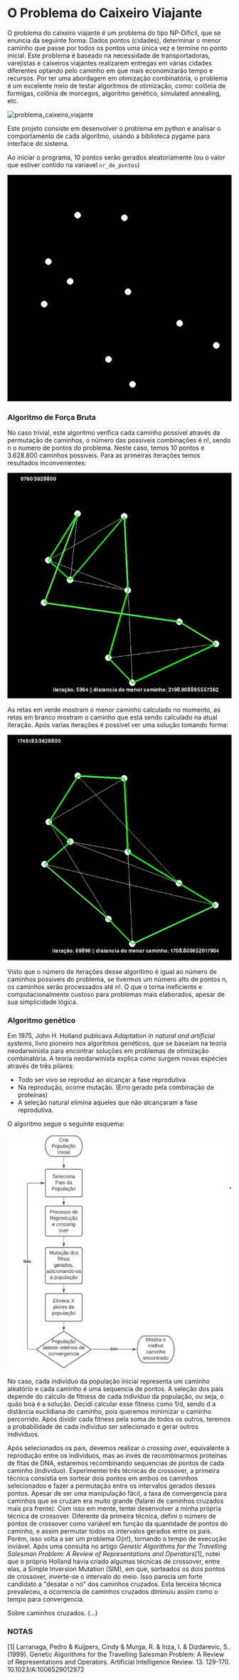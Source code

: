 # O Problema do Caixeiro Viajante

O problema do caixeiro viajante é um problema do tipo NP-Difícil, que se enuncia da seguinte forma: Dados pontos (cidades), determinar o menor caminho que passe por todos os pontos uma única vez e termine no ponto inicial. Este problema é baseado na necessidade de transportadoras, varejistas e caixeiros viajantes realizarem entregas em várias cidades diferentes optando pelo caminho em que mais economizarão tempo e recursos. Por ter uma abordagem em otimização combinatória, o problema é um excelente meio de testar algoritmos de otimização, como: colônia de formigas, colônia de morcegos, algoritmo genético, simulated annealing, etc.  


![problema_caixeiro_viajante](https://npcompletosite.files.wordpress.com/2015/11/mapa2.gif)


Este projeto consiste em desenvolver o problema em python e analisar o comportamento de cada algoritmo, usando a biblioteca pygame para interface do sistema.


Ao iniciar o programa, 10 pontos serão gerados aleatoriamente (ou o valor que estiver contido na variavel `nr_de_pontos`)

![pontos_aleatorios](/assets/images/pontos_aleatorios.jpg)

### Algoritmo de Força Bruta

No caso trivial, este algoritmo verifica cada caminho possível através da permutação de caminhos, o número das possiveis combinações é n!, sendo n o numero de pontos do problema. Neste caso, temos 10 pontos e 3.628.800 caminhos possiveis. Para as primeiras iterações temos resultados inconvenientes:

![primeiras_iteracoes](/assets/images/primeiras_iteracoes.jpg)

As retas em verde mostram o menor caminho calculado no momento, as retas em branco mostram o caminho que está sendo calculado na atual iteração. Após varias iterações é possivel ver uma solução tomando forma:

![ultimas_iteracoes](/assets/images/ultimas_iteracoes.jpg)

Visto que o número de iterações desse algoritimo é igual ao número de caminhos possiveis do problema, se tivermos um número alto de pontos n, os caminhos serão processados até n!. O que o torna ineficiente e computacionalmente custoso para problemas mais elaborados, apesar de sua simplicidade lógica.

### Algoritmo genético

Em 1975, John H. Holland publicava *Adaptation in natural and artificial systems*, livro pioneiro nos algoritmos genéticos, que se baseiam na teoria neodarwinista para encontrar soluções em problemas de otimização combinatória. A teoria neodarwinista explica como surgem novas espécies através de três pilares:

- Todo ser vivo se reproduz ao alcançar a fase reprodutiva
- Na reprodução, ocorre mutação. (Erro gerado pela combinação de proteínas)
- A seleção natural elimina aqueles que não alcançaram a fase reprodutiva.
    
O algoritmo segue o seguinte esquema:

![fluxograma](./assets/images/fluxogramaAG.jpg)

No caso, cada indivíduo da população inicial representa um caminho aleatório e cada caminho é uma sequencia de pontos. A seleção dos pais depende do calculo de fitness de cada indivíduo da população, ou seja, o quão boa é a solução. Decidi calcular esse fitness como 1/d, sendo d a distância euclidiana do caminho, pois queremos minimizar o caminho percorrido. Após dividir cada fitness pela soma de todos os outros, teremos a probabilidade de cada individuo ser selecionado e gerar outros individuos. 

Após selecionados os pais, devemos realizar o *crossing over*, equivalente à reprodução entre os individuos, mas ao invés de recombinarmos proteínas de fitas de DNA, estaremos recombinando sequencias de pontos de cada caminho (individuo). Experimentei três técnicas de crossover, a primeira técnica consistia em sortear dois pontos em ambos os caminhos selecionados e fazer a permutação entre os intervalos gerados desses pontos. Apesar de ser uma manipulação fácil, a taxa de convergencia para caminhos que se cruzam era muito grande (falarei de caminhos cruzados mais pra frente). Com isso em mente, tentei desenvolver a minha própria técnica de crossover. Diferente da primeira técnica, defini o número de pontos de crossover como variável em função da quantidade de pontos do caminho, e assim permutar todos os intervalos gerados entre os pais. Porém, isso volta a ser um problema O(n!), tornando o tempo de execução inviável. Após uma consulta no artigo *Genetic Algorithms for the Travelling Salesman Problem: A Review of Representations and Operators*[1], notei que o próprio Holland havia criado algumas técnicas de crossover, entre elas, a Simple Inversion Mutation (SIM), em que, sorteados os dois pontos de crossover, inverte-se o intervalo do meio. Isso parecia um forte candidato a "desatar o nó" dos caminhos cruzados. Esta terceira técnica prevaleceu, a ocorrencia de caminhos cruzados diminuiu assim como o tempo para convergencia.

Sobre caminhos cruzados. (...)                                                                                                                                                                                                                                                                           

### NOTAS

[1] Larranaga, Pedro & Kuijpers, Cindy & Murga, R. & Inza, I. & Dizdarevic, S.. (1999). Genetic Algorithms for the Travelling Salesman Problem: A Review of Representations and Operators. Artificial Intelligence Review. 13. 129-170. 10.1023/A:1006529012972
